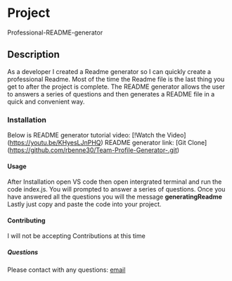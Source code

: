 # Project 
Professional-README-generator 
## Description
As a developer I created a Readme generator so I can quickly create a professional Readme. Most of the time the Readme file is the last thing you get to after the project is complete. The README generator allows the user to answers a series of questions and then generates a README file in a quick and convenient way. 
### Installation 
Below is README generator tutorial video: 
[!Watch the Video]
(https://youtu.be/KHyesLJnPHQ)
README generator link: 
[Git Clone]
(https://github.com/rbenne30/Team-Profile-Generator-.git)
#### Usage
After Installation open VS code then open intergrated terminal and run the code index.js. You will prompted to answer a series of questions. Once you have answered all the questions you will the message **generatingReadme** Lastly just copy and paste the code into your project. 
#### Contributing 
I will not be accepting Contributions at this time 
##### Questions 
Please contact with any questions: 
[email](ryannebennett1@outlook.com)
